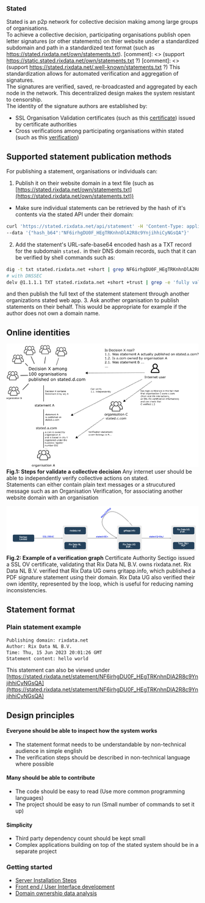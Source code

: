 ### Stated
Stated is an p2p network for collective decision making among large groups of organisations.<br />
To achieve a collective decision, participating organisations publish open letter signatures (or other statements) on thier website under a standardized subdomain and path in a standardized text format (such as https://stated.rixdata.net/own/statements.txt).
[comment]: <> (support https://static.stated.rixdata.net/own/statements.txt ?)
[comment]: <> (support https://stated.rixdata.net/.well-known/statements.txt ?)
 This standardization allows for automated verification and aggregation of signatures.<br/>
The signatures are verified, saved, re-broadcasted and aggregated by each node in the network. This decentralized design makes the system resistant to censorship.<br/>
The identity of the signature authors are established by:
 - SSL Organisation Validation certificates (such as this [certificate](https://crt.sh/?sha256=2884EC1DE425003B57CFECF80CEE32865E6C9351B57F816F5FA7CC43FE5FA99D)) issued by certificate authorities
 - Cross verifications among participating organisations within stated (such as this [verification](https://stated.rixdata.net/statement/FwoLf1njZ3tMAujNh_t6NZy9qV2RDNmDjgqju86yDEo))

## Supported statement publication methods

For publishing a statement, organisations or individuals can:
1. Publish it on their website domain in a text file (such as [https://stated.rixdata.net/own/statements.txt](https://stated.rixdata.net/own/statements.txt))
- Make sure individual statements can be retrieved by the hash of it's contents via the stated API under their domain:
```bash
curl 'https://stated.rixdata.net/api/statement' -H 'Content-Type: application/json' \
--data '{"hash_b64":"NF6irhgDU0F_HEgTRKnhnDlA2R8c9YnjihhiCyNGsQA"}'
```
2. Add the statement's URL-safe-base64 encoded hash as a TXT record for the subdomain  `stated.` in their DNS domain records, such that it can be verified by shell commands such as:
```bash
dig -t txt stated.rixdata.net +short | grep NF6irhgDU0F_HEgTRKnhnDlA2R8c9YnjihhiCyNGsQA
# with DNSSEC
delv @1.1.1.1 TXT stated.rixdata.net +short +trust | grep -e 'fully validated' -e 'NF6irhgDU0F_HEgTRKnhnDlA2R8c9YnjihhiCyNGsQA'
```
and then publish the full text of the statement statement through another organizations stated web app.
3. Ask another organisation to publish statements on their behalf. This would be appropriate for example if the author does not own a domain name.
## Online identities

![visualisatiuon](https://github.com/c-riq/stated/blob/master/documents/diagram.png?raw=true)
<b>Fig.1: Steps for validate a collective decision</b> Any internet user should be able to independently verify collective actions on stated.
<br />
Statements can either contain plain text messages or a strucutured message such as an Organisation Verification, for associating another website domain with an organisation

![visualisatiuon](https://github.com/c-riq/stated/blob/master/documents/example_verification_graph.png?raw=true)<br />
<b>Fig.2: Example of a verification graph</b> Certificate Authority Sectigo issued a SSL OV certificate, validating that Rix Data NL B.V. owns rixdata.net. Rix Data NL B.V. verified that Rix Data UG owns gritapp.info, which published a PDF signature statement using their domain.  Rix Data UG also verified their own identity, represented by the loop, which is useful for reducing naming inconsistencies.


## Statement format
### Plain statement example
```
Publishing domain: rixdata.net
Author: Rix Data NL B.V.
Time: Thu, 15 Jun 2023 20:01:26 GMT
Statement content: hello world
```
This statement can also be viewed under [https://stated.rixdata.net/statement/NF6irhgDU0F_HEgTRKnhnDlA2R8c9YnjihhiCyNGsQA](https://stated.rixdata.net/statement/NF6irhgDU0F_HEgTRKnhnDlA2R8c9YnjihhiCyNGsQA)

## Design principles
#### Everyone should be able to inspect how the system works
- The statement format needs to be understandable by non-technical audience in simple english
- The verification steps should be described in non-technical language where possible
#### Many should be able to contribute
- The code should be easy to read (Use more common programming languages)
- The project should be easy to run (Small number of commands to set it up)
#### Simplicity
- Third party dependency count should be kept small
- Complex applications building on top of the stated system should be in a separate project

### Getting started
- [Server Installation Steps](https://github.com/c-riq/stated/blob/master/backend/README.md)
- [Front end / User Interface development](https://github.com/c-riq/stated/blob/master/frontend/README.md)
- [Domain ownership data analysis](https://github.com/c-riq/stated/blob/master/analysis/README.md)
